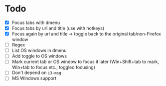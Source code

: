 # Todo

- [x] Focus tabs with dmenu
- [x] Focus tabs by url and title (use with hotkeys)
- [x] Focus again by url and title → toggle back to the original tab/non-Firefox window
- [ ] Regex
- [ ] List OS windows in dmenu
- [ ] Add toggle to OS windows
- [ ] Mark current tab or OS window to focus it later (Win+Shift+tab to mark, Win+tab to focus etc.; toggled focusing)
- [ ] Don't depend on `i3-msg`
- [ ] MS Windows support

